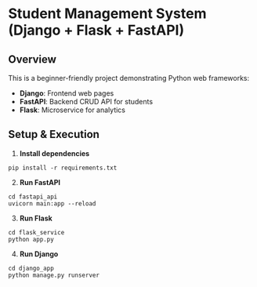 # Student Management System (Django + Flask + FastAPI)

## Overview
This is a beginner-friendly project demonstrating Python web frameworks:
- **Django**: Frontend web pages
- **FastAPI**: Backend CRUD API for students
- **Flask**: Microservice for analytics

## Setup & Execution

1. **Install dependencies**
```
pip install -r requirements.txt
```

2. **Run FastAPI**
```
cd fastapi_api
uvicorn main:app --reload
```

3. **Run Flask**
```
cd flask_service
python app.py
```

4. **Run Django**
```
cd django_app
python manage.py runserver
```

